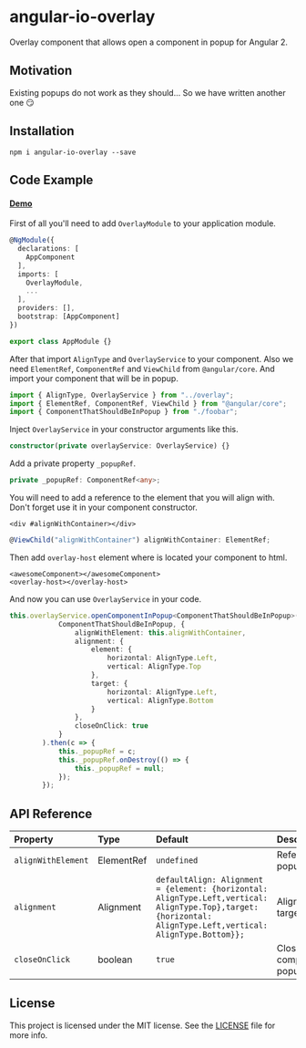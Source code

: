 # angular-io-overlay

Overlay component that allows open a component in popup for Angular 2.

## Motivation

Existing popups do not work as they should... So we have written another one 😏

## Installation

````shell
npm i angular-io-overlay --save
````

## Code Example

#### [Demo](https://rd-dev-ukraine.github.io/angular-io-overlay/)

First of all you'll need to add `OverlayModule` to your application module.

```typescript
@NgModule({
  declarations: [
    AppComponent
  ],
  imports: [
    OverlayModule,
    ...
  ],
  providers: [],
  bootstrap: [AppComponent]
})

export class AppModule {}
```

After that import `AlignType` and `OverlayService` to your component. 
Also we need `ElementRef`, `ComponentRef` and `ViewChild` from `@angular/core`.
And import your component that will be in popup.

```typescript
import { AlignType, OverlayService } from "../overlay";
import { ElementRef, ComponentRef, ViewChild } from "@angular/core";
import { ComponentThatShouldBeInPopup } from "./foobar";
```

Inject `OverlayService` in your constructor arguments like this.

```typescript
constructor(private overlayService: OverlayService) {}
```

Add a private property `_popupRef`.

```typescript
private _popupRef: ComponentRef<any>;
```

You will need to add a reference to the element that you will align with. Don't forget use it in your component constructor.

```angular2html
<div #alignWithContainer></div>
```

```typescript
@ViewChild("alignWithContainer") alignWithContainer: ElementRef;
```

Then add `overlay-host` element where is located your component to html.

```angular2html
<awesomeComponent></awesomeComponent>
<overlay-host></overlay-host>
```

And now you can use `OverlayService` in your code.

```typescript
this.overlayService.openComponentInPopup<ComponentThatShouldBeInPopup>(
            ComponentThatShouldBeInPopup, {
                alignWithElement: this.alignWithContainer,
                alignment: {
                    element: {
                        horizontal: AlignType.Left,
                        vertical: AlignType.Top
                    },
                    target: {
                        horizontal: AlignType.Left,
                        vertical: AlignType.Bottom
                    }
                },
                closeOnClick: true
            }
        ).then(c => {
            this._popupRef = c;
            this._popupRef.onDestroy(() => {
                this._popupRef = null;
            });
        });
```

## API Reference

|Property          |Type      |Default    |Description                                                |
| :--------------- | :------- | :-------- | :-------------------------------------------------------- |
|`alignWithElement`|ElementRef|`undefined`|Reference to the element that popup will align with        |
|`alignment`       |Alignment |`defaultAlign: Alignment = {element: {horizontal: AlignType.Left,vertical: AlignType.Top},target: {horizontal: AlignType.Left,vertical: AlignType.Bottom}};`|Align element(Popup) with target(`this.alignWithContainer`)|
|`closeOnClick`    |boolean   |`true`     |Close popup and destroy thn component on click out of popup|


## License

This project is licensed under the MIT license. See the [LICENSE](https://github.com/rd-dev-ukraine/angular-io-overlay/blob/master/LICENSE) file for more info.